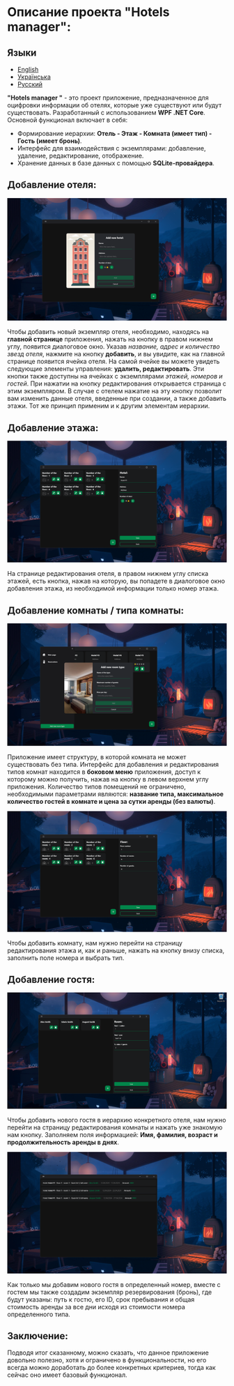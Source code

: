 # Описание проекта "Hotels manager":

## Языки
- [English](./README.md)
- [Українська](./README_UA.md)
- [Русский](./README_RU.md)

**"Hotels manager "** - это проект приложение, предназначенное для оцифровки информации об отелях, которые уже существуют или будут существовать. Разработанный с использованием **WPF .NET Core**. Основной функционал включает в себя:
- Формирование иерархии: **Отель - Этаж - Комната (имеет тип) - Гость (имеет бронь)**.
- Интерфейс для взаимодействия с экземплярами: добавление, удаление, редактирование, отображение.
- Хранение данных в базе данных с помощью **SQLite-провайдера**.


## Добавление отеля:

![Предварительный просмотр](Images/hm_img1.png)

Чтобы добавить новый экземпляр отеля, необходимо, находясь на **главной странице** приложения, нажать на кнопку в правом нижнем углу, появится диалоговое окно. Указав *название, адрес и количество звезд отеля*, нажмите на кнопку **добавить**, и вы увидите, как на главной странице появится ячейка отеля. 
На самой ячейке вы можете увидеть следующие элементы управления: **удалить, редактировать**. Эти кнопки также доступны на ячейках с экземплярами *этажей, номеров и гостей*. При нажатии на кнопку редактирования открывается страница с этим экземпляром. 
В случае с отелем нажатие на эту кнопку позволит вам изменить данные отеля, введенные при создании, а также добавить этажи. Тот же принцип применим и к другим элементам иерархии. 

## Добавление этажа:

![Предварительный просмотр](Images/hm_img4.png)

На странице редактирования отеля, в правом нижнем углу списка этажей, есть кнопка, нажав на которую, вы попадете в диалоговое окно добавления этажа, из необходимой информации только номер этажа.


## Добавление комнаты / типа комнаты:

![Preview](Images/hm_img5.png)

Приложение имеет структуру, в которой комната не может существовать без типа. Интерфейс для добавления и редактирования типов комнат находится в **боковом меню** приложения, доступ к которому можно получить, нажав на кнопку в левом верхнем углу приложения. Количество типов помещений не ограничено, необходимыми параметрами являются: **название типа, максимальное количество гостей в комнате и цена за сутки аренды (без валюты)**.

![Предварительный просмотр](Images/hm_img9.png)

Чтобы добавить комнату, нам нужно перейти на страницу редактирования этажа и, как и раньше, нажать на кнопку внизу списка, заполнить поле номера и выбрать тип.

## Добавление гостя:

![Preview](Images/hm_img10.png)

Чтобы добавить нового гостя в иерархию конкретного отеля, нам нужно перейти на страницу редактирования комнаты и нажать уже знакомую нам кнопку. Заполняем поля информацией: **Имя, фамилия, возраст и продолжительность аренды в днях**.

![Предварительный просмотр](Images/hm_img12.png)

Как только мы добавим нового гостя в определенный номер, вместе с гостем мы также создадим экземпляр резервирования (бронь), где будут указаны: путь к гостю, его ID, срок пребывания и общая стоимость аренды за все дни исходя из стоимости номера определенного типа.

## Заключение:
Подводя итог сказанному, можно сказать, что данное приложение довольно полезно, хотя и ограничено в функциональности, но его всегда можно доработать до более конкретных критериев, тогда как сейчас оно имеет базовый функционал.
